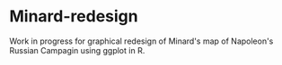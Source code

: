 # Minard-redesign

Work in progress for graphical redesign of Minard's map of Napoleon's Russian Campagin using ggplot in R. 